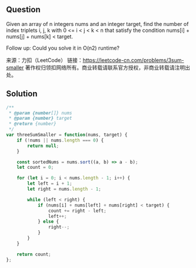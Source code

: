 ## Question
Given an array of n integers nums and an integer target, find the number of index triplets i, j, k with 0 <= i < j < k < n that satisfy the condition nums[i] + nums[j] + nums[k] < target.

Follow up: Could you solve it in O(n2) runtime?

来源：力扣（LeetCode）
链接：https://leetcode-cn.com/problems/3sum-smaller
著作权归领扣网络所有。商业转载请联系官方授权，非商业转载请注明出处。

## Solution
```javascript
/**
 * @param {number[]} nums
 * @param {number} target
 * @return {number}
 */
var threeSumSmaller = function(nums, target) {
    if (!nums || nums.length === 0) {
        return null;
    }

    const sortedNums = nums.sort((a, b) => a - b);
    let count = 0;

    for (let i = 0; i < nums.length - 1; i++) {
        let left = i + 1;
        let right = nums.length - 1;

        while (left < right) {
            if (nums[i] + nums[left] + nums[right] < target) {
                count += right - left;
                left++;
            } else {
                right--;
            }
        }
    }

    return count;
};
```